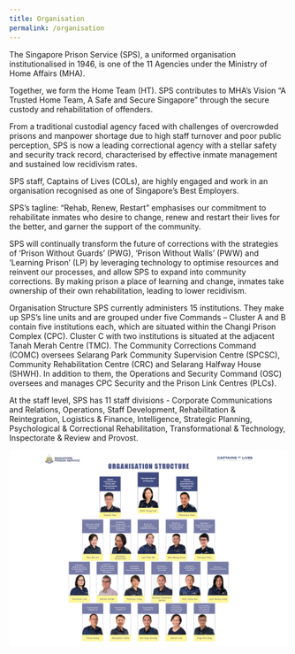 ```yaml
---
title: Organisation
permalink: /organisation
---
```

The Singapore Prison Service (SPS), a uniformed organisation institutionalised in 1946, is one of the 11 Agencies under the Ministry of Home Affairs (MHA). 

Together, we form the Home Team (HT). SPS contributes to MHA’s Vision “A Trusted Home Team, A Safe and Secure Singapore” through the secure custody and rehabilitation of offenders. 

From a traditional custodial agency faced with challenges of overcrowded prisons and manpower shortage due to high staff turnover and poor public perception, SPS is now a leading correctional agency with a stellar safety and security track record, characterised by effective inmate management and sustained low recidivism rates. 

SPS staff, Captains of Lives (COLs), are highly engaged and work in an organisation recognised as one of Singapore’s Best Employers. 

SPS’s tagline: “Rehab, Renew, Restart” emphasises our commitment to rehabilitate inmates who desire to change, renew and restart their lives for the better, and garner the support of the community. 

SPS will continually transform the future of corrections with the strategies of ‘Prison Without Guards’ (PWG), ‘Prison Without Walls’ (PWW) and ‘Learning Prison’ (LP) by leveraging technology to optimise resources and reinvent our processes, and allow SPS to expand into community corrections. By making prison a place of learning and change, inmates take ownership of their own rehabilitation, leading to lower recidivism. 

Organisation Structure
SPS currently administers 15 institutions. They make up SPS’s line units and are grouped under five Commands – Cluster A and B contain five institutions each, which are situated within the Changi Prison Complex (CPC). Cluster C with two institutions is situated at the adjacent Tanah Merah Centre (TMC). The Community Corrections Command (COMC) oversees Selarang Park Community Supervision Centre (SPCSC), Community Rehabilitation Centre (CRC) and Selarang Halfway House (SHWH). In addition to them, the Operations and Security Command (OSC) oversees and manages CPC Security and the Prison Link Centres (PLCs). 

At the staff level, SPS has 11 staff divisions - Corporate Communications and Relations, Operations, Staff Development, Rehabilitation & Reintegration, Logistics & Finance, Intelligence, Strategic Planning, Psychological & Correctional Rehabilitation, Transformational & Technology, Inspectorate & Review and Provost. 

![](/images/About%20Us/Directorates%202021.jpg)